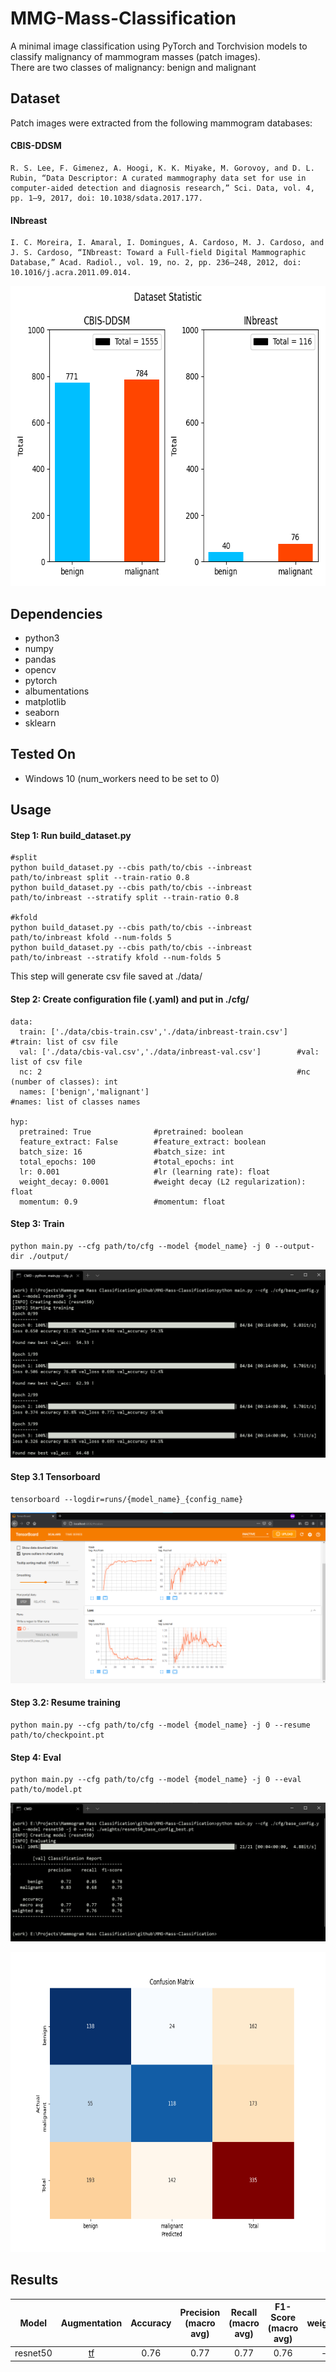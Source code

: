 # MMG-Mass-Classification
A minimal image classification using PyTorch and Torchvision models to classify malignancy of mammogram masses (patch images). <br/>
There are two classes of malignancy: benign and malignant

## Dataset
Patch images were extracted from the following mammogram databases:
#### CBIS-DDSM
```
R. S. Lee, F. Gimenez, A. Hoogi, K. K. Miyake, M. Gorovoy, and D. L. Rubin, “Data Descriptor: A curated mammography data set for use in computer-aided detection and diagnosis research,” Sci. Data, vol. 4, pp. 1–9, 2017, doi: 10.1038/sdata.2017.177.
```
#### INbreast
```
I. C. Moreira, I. Amaral, I. Domingues, A. Cardoso, M. J. Cardoso, and J. S. Cardoso, “INbreast: Toward a Full-field Digital Mammographic Database,” Acad. Radiol., vol. 19, no. 2, pp. 236–248, 2012, doi: 10.1016/j.acra.2011.09.014.
```

<p align="center">
  <img width="640" height="480" src="assets/stats.png">
</p>


## Dependencies
- python3
- numpy
- pandas
- opencv
- pytorch
- albumentations
- matplotlib
- seaborn
- sklearn

## Tested On
- Windows 10 (num_workers need to be set to 0)

## Usage
#### Step 1: Run build_dataset.py
```
#split
python build_dataset.py --cbis path/to/cbis --inbreast path/to/inbreast split --train-ratio 0.8
python build_dataset.py --cbis path/to/cbis --inbreast path/to/inbreast --stratify split --train-ratio 0.8

#kfold
python build_dataset.py --cbis path/to/cbis --inbreast path/to/inbreast kfold --num-folds 5
python build_dataset.py --cbis path/to/cbis --inbreast path/to/inbreast --stratify kfold --num-folds 5
```
This step will generate csv file saved at ./data/

#### Step 2: Create configuration file (.yaml) and put in ./cfg/
```
data:
  train: ['./data/cbis-train.csv','./data/inbreast-train.csv']  #train: list of csv file
  val: ['./data/cbis-val.csv','./data/inbreast-val.csv']        #val: list of csv file
  nc: 2                                                         #nc (number of classes): int
  names: ['benign','malignant']                                 #names: list of classes names

hyp:
  pretrained: True              #pretrained: boolean              
  feature_extract: False        #feature_extract: boolean
  batch_size: 16                #batch_size: int
  total_epochs: 100             #total_epochs: int
  lr: 0.001                     #lr (learning rate): float
  weight_decay: 0.0001          #weight decay (L2 regularization): float
  momentum: 0.9                 #momentum: float
```

#### Step 3: Train
```
python main.py --cfg path/to/cfg --model {model_name} -j 0 --output-dir ./output/
```
![training](assets/training.png)

#### Step 3.1 Tensorboard
```
tensorboard --logdir=runs/{model_name}_{config_name}
```
![tensorboard](assets/tensorboard.png)

#### Step 3.2: Resume training
```
python main.py --cfg path/to/cfg --model {model_name} -j 0 --resume path/to/checkpoint.pt
```

#### Step 4: Eval
```
python main.py --cfg path/to/cfg --model {model_name} -j 0 --eval path/to/model.pt
```
![eval](assets/eval.png)
<p align="center">
  <img width="640" height="480" src="assets/confusion-matrix.png">
</p>

## Results
| Model | Augmentation | Accuracy | Precision (macro avg) | Recall (macro avg) | F1-Score (macro avg) | weights | config |
| :---: | :----------: | :------: | :-------------------: | :----------------: | :------------------: | :-----: | :----: |
| resnet50 | [tf](cfg/base_transform.py) | 0.76 | 0.77 | 0.77 | 0.76 | - | [cfg](cfg/base_config.yaml) | 